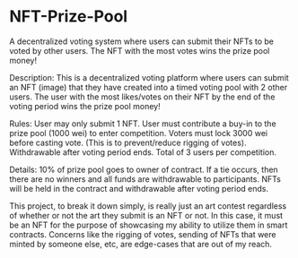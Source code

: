 # NFT-Prize-Pool

A decentralized voting system where users can submit their NFTs to be voted by other users. The NFT with the most votes wins the prize pool money!

Description:
This is a decentralized voting platform where users can submit an NFT (image) that they have created into a timed voting pool with 2 other users.
The user with the most likes/votes on their NFT by the end of the voting period wins the prize pool money!

Rules:
User may only submit 1 NFT.
User must contribute a buy-in to the prize pool (1000 wei) to enter competition.
Voters must lock 3000 wei before casting vote. (This is to prevent/reduce rigging of votes). Withdrawable after voting period ends.
Total of 3 users per competition.

Details:
10% of prize pool goes to owner of contract. If a tie occurs, then there are no winners and all funds are withdrawable to participants. NFTs will be held in the contract and withdrawable after voting period ends.

This project, to break it down simply, is really just an art contest regardless of whether or not the art they submit is an NFT or not. In this case, it must be an NFT for the purpose of showcasing my ability to utilize them in smart contracts. Concerns like the rigging of votes, sending of NFTs that were minted by someone else, etc, are edge-cases that are out of my reach.
